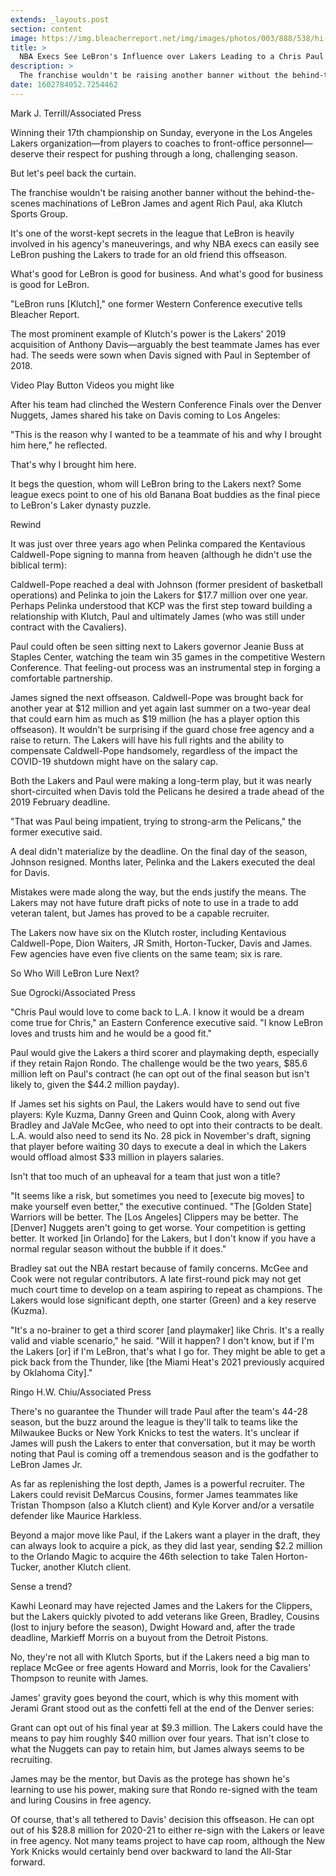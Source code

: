```yaml
--- 
extends: _layouts.post 
section: content 
image: https://img.bleacherreport.net/img/images/photos/003/888/538/hi-res-51cfe6f7dc32493b1f10f67f3bc12a7b_crop_exact.jpg?w=1200&h=1200&q=75 
title: > 
  NBA Execs See LeBron's Influence over Lakers Leading to a Chris Paul Trade 
description: > 
  The franchise wouldn't be raising another banner without the behind-the-scenes machinations of LeBron James and agent Rich Paul, aka Klutch Sports Group.The most prominent example of Klutch's power is the Lakers' 2019 acquisition of Anthony Davis—arguably the best teammate James has ever had.Some league execs point to one of his old Banana Boat buddies as the final piece to LeBron's Laker dynasty puzzle.Perhaps Pelinka understood that KCP was the first step toward building a relationship with Klutch, Paul and ultimately James (who was still under contract with the Cavaliers).The Lakers now have six on the Klutch roster, including Kentavious Caldwell-Pope, Dion Waiters, JR Smith, Horton-Tucker, Davis and James. 
date: 1602784052.7254462 
--- 
```

Mark J. Terrill/Associated Press

Winning their 17th championship on Sunday, everyone in the Los Angeles Lakers organization—from players to coaches to front-office personnel—deserve their respect for pushing through a long, challenging season.

But let's peel back the curtain.

The franchise wouldn't be raising another banner without the behind-the-scenes machinations of LeBron James and agent Rich Paul, aka Klutch Sports Group.

It's one of the worst-kept secrets in the league that LeBron is heavily involved in his agency's maneuverings, and why NBA execs can easily see LeBron pushing the Lakers to trade for an old friend this offseason.

What's good for LeBron is good for business. And what's good for business is good for LeBron.

"LeBron runs [Klutch]," one former Western Conference executive tells Bleacher Report.

The most prominent example of Klutch's power is the Lakers' 2019 acquisition of Anthony Davis—arguably the best teammate James has ever had. The seeds were sown when Davis signed with Paul in September of 2018.

Video Play Button Videos you might like

After his team had clinched the Western Conference Finals over the Denver Nuggets, James shared his take on Davis coming to Los Angeles:

"This is the reason why I wanted to be a teammate of his and why I brought him here," he reflected.

That's why I brought him here.

It begs the question, whom will LeBron bring to the Lakers next? Some league execs point to one of his old Banana Boat buddies as the final piece to LeBron's Laker dynasty puzzle.

Rewind

It was just over three years ago when Pelinka compared the Kentavious Caldwell-Pope signing to manna from heaven (although he didn't use the biblical term):

Caldwell-Pope reached a deal with Johnson (former president of basketball operations) and Pelinka to join the Lakers for $17.7 million over one year. Perhaps Pelinka understood that KCP was the first step toward building a relationship with Klutch, Paul and ultimately James (who was still under contract with the Cavaliers).

Paul could often be seen sitting next to Lakers governor Jeanie Buss at Staples Center, watching the team win 35 games in the competitive Western Conference. That feeling-out process was an instrumental step in forging a comfortable partnership.

James signed the next offseason. Caldwell-Pope was brought back for another year at $12 million and yet again last summer on a two-year deal that could earn him as much as $19 million (he has a player option this offseason). It wouldn't be surprising if the guard chose free agency and a raise to return. The Lakers will have his full rights and the ability to compensate Caldwell-Pope handsomely, regardless of the impact the COVID-19 shutdown might have on the salary cap.

Both the Lakers and Paul were making a long-term play, but it was nearly short-circuited when Davis told the Pelicans he desired a trade ahead of the 2019 February deadline.

"That was Paul being impatient, trying to strong-arm the Pelicans," the former executive said.

A deal didn't materialize by the deadline. On the final day of the season, Johnson resigned. Months later, Pelinka and the Lakers executed the deal for Davis.

Mistakes were made along the way, but the ends justify the means. The Lakers may not have future draft picks of note to use in a trade to add veteran talent, but James has proved to be a capable recruiter.

The Lakers now have six on the Klutch roster, including Kentavious Caldwell-Pope, Dion Waiters, JR Smith, Horton-Tucker, Davis and James. Few agencies have even five clients on the same team; six is rare.

So Who Will LeBron Lure Next?

Sue Ogrocki/Associated Press

"Chris Paul would love to come back to L.A. I know it would be a dream come true for Chris," an Eastern Conference executive said. "I know LeBron loves and trusts him and he would be a good fit."

Paul would give the Lakers a third scorer and playmaking depth, especially if they retain Rajon Rondo. The challenge would be the two years, $85.6 million left on Paul's contract (he can opt out of the final season but isn't likely to, given the $44.2 million payday).

If James set his sights on Paul, the Lakers would have to send out five players: Kyle Kuzma, Danny Green and Quinn Cook, along with Avery Bradley and JaVale McGee, who need to opt into their contracts to be dealt. L.A. would also need to send its No. 28 pick in November's draft, signing that player before waiting 30 days to execute a deal in which the Lakers would offload almost $33 million in players salaries.

Isn't that too much of an upheaval for a team that just won a title?

"It seems like a risk, but sometimes you need to [execute big moves] to make yourself even better," the executive continued. "The [Golden State] Warriors will be better. The [Los Angeles] Clippers may be better. The [Denver] Nuggets aren't going to get worse. Your competition is getting better. It worked [in Orlando] for the Lakers, but I don't know if you have a normal regular season without the bubble if it does."

Bradley sat out the NBA restart because of family concerns. McGee and Cook were not regular contributors. A late first-round pick may not get much court time to develop on a team aspiring to repeat as champions. The Lakers would lose significant depth, one starter (Green) and a key reserve (Kuzma).

"It's a no-brainer to get a third scorer [and playmaker] like Chris. It's a really valid and viable scenario," he said. "Will it happen? I don't know, but if I'm the Lakers [or] if I'm LeBron, that's what I go for. They might be able to get a pick back from the Thunder, like [the Miami Heat's 2021 previously acquired by Oklahoma City]."

Ringo H.W. Chiu/Associated Press

There's no guarantee the Thunder will trade Paul after the team's 44-28 season, but the buzz around the league is they'll talk to teams like the Milwaukee Bucks or New York Knicks to test the waters. It's unclear if James will push the Lakers to enter that conversation, but it may be worth noting that Paul is coming off a tremendous season and is the godfather to LeBron James Jr.

As far as replenishing the lost depth, James is a powerful recruiter. The Lakers could revisit DeMarcus Cousins, former James teammates like Tristan Thompson (also a Klutch client) and Kyle Korver and/or a versatile defender like Maurice Harkless.

Beyond a major move like Paul, if the Lakers want a player in the draft, they can always look to acquire a pick, as they did last year, sending $2.2 million to the Orlando Magic to acquire the 46th selection to take Talen Horton-Tucker, another Klutch client.

Sense a trend?

Kawhi Leonard may have rejected James and the Lakers for the Clippers, but the Lakers quickly pivoted to add veterans like Green, Bradley, Cousins (lost to injury before the season), Dwight Howard and, after the trade deadline, Markieff Morris on a buyout from the Detroit Pistons.

No, they're not all with Klutch Sports, but if the Lakers need a big man to replace McGee or free agents Howard and Morris, look for the Cavaliers' Thompson to reunite with James.

James' gravity goes beyond the court, which is why this moment with Jerami Grant stood out as the confetti fell at the end of the Denver series:

Grant can opt out of his final year at $9.3 million. The Lakers could have the means to pay him roughly $40 million over four years. That isn't close to what the Nuggets can pay to retain him, but James always seems to be recruiting.

James may be the mentor, but Davis as the protege has shown he's learning to use his power, making sure that Rondo re-signed with the team and luring Cousins in free agency.

Of course, that's all tethered to Davis' decision this offseason. He can opt out of his $28.8 million for 2020-21 to either re-sign with the Lakers or leave in free agency. Not many teams project to have cap room, although the New York Knicks would certainly bend over backward to land the All-Star forward.